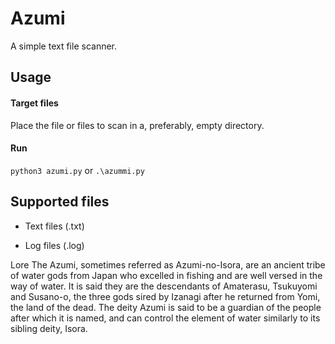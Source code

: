 # Azumi

A simple text file scanner.

## Usage
#### Target files
Place the file or files to scan in a, preferably, empty directory.
#### Run
`python3 azumi.py` or `.\azummi.py`

## Supported files
- Text files (.txt)

- Log files (.log)

Lore
The Azumi, sometimes referred as Azumi-no-Isora, are an ancient tribe of water gods from Japan who excelled in fishing and are well versed in the way of water. It is said they are the descendants of Amaterasu, Tsukuyomi and Susano-o, the three gods sired by Izanagi after he returned from Yomi, the land of the dead. The deity Azumi is said to be a guardian of the people after which it is named, and can control the element of water similarly to its sibling deity, Isora.
